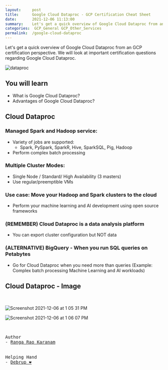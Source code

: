 ```yaml
---
layout:     post
title:      Google Cloud Dataproc - GCP Certification Cheat Sheet
date:       2021-12-06 11:13:00
summary:    Let's get a quick overview of Google Cloud Dataproc from an GCP certification perspective. We will look at important certification questions regarding Google Cloud Dataproc.
categories:  GCP_General GCP_Other_Services
permalink:  /google-cloud-dataproc
---
```


Let's get a quick overview of Google Cloud Dataproc from an GCP certification perspective. We will look at important certification questions regarding Google Cloud Dataproc.

![dataproc](https://user-images.githubusercontent.com/57451228/144806332-ab8108c0-78ec-4208-bc3b-ee6c0c9868f0.png)

## You will learn        
- What is Google Cloud Dataproc?
- Advantages of Google Cloud Dataproc?   

## Cloud Dataproc

### Managed Spark and Hadoop service:
- Variety of jobs are supported:
  - Spark, PySpark, SparkR, Hive, SparkSQL, Pig, Hadoop
- Perform complex batch processing
### Multiple Cluster Modes:
- Single Node / Standard/ High Availability (3 masters)
- Use regular/preemptible VMs
### Use case: Move your Hadoop and Spark clusters to the cloud
- Perform your machine learning and AI development using open source frameworks
### (REMEMBER) Cloud Dataproc is a data analysis platform
- You can export cluster configuration but NOT data
### (ALTERNATIVE) BigQuery - When you run SQL queries on Petabytes
- Go for Cloud Dataproc when you need more than queries (Example: Complex batch processing Machine Learning and AI workloads)

## Cloud Dataproc - Image
<BR/>

![Screenshot 2021-12-06 at 1 05 31 PM](https://user-images.githubusercontent.com/57451228/144806429-f7073965-4129-4452-abe1-9af4a5382f06.png)

![Screenshot 2021-12-06 at 1 06 07 PM](https://user-images.githubusercontent.com/57451228/144806436-a1785464-0cd5-4bca-b9fc-2b709545a4f8.png)


<BR/>

<pre>
Author
- <a href="https://www.linkedin.com/in/rangakaranam/">Ranga Rao Karanam</a>
<br/>
Helping Hand
- <a href="https://www.linkedin.com/in/debrup-365/">Debrup ❤️</a>
</pre>
